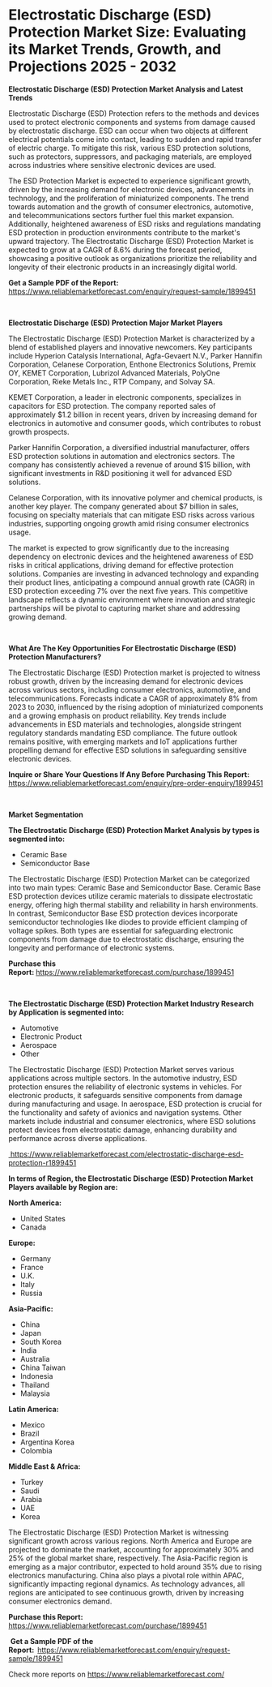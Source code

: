 <p><h1>Electrostatic Discharge (ESD) Protection Market Size: Evaluating its Market Trends, Growth, and Projections 2025 - 2032</h1></p><p><strong>Electrostatic Discharge (ESD) Protection Market Analysis and Latest Trends</strong></p>
<p><p>Electrostatic Discharge (ESD) Protection refers to the methods and devices used to protect electronic components and systems from damage caused by electrostatic discharge. ESD can occur when two objects at different electrical potentials come into contact, leading to sudden and rapid transfer of electric charge. To mitigate this risk, various ESD protection solutions, such as protectors, suppressors, and packaging materials, are employed across industries where sensitive electronic devices are used.</p><p>The ESD Protection Market is expected to experience significant growth, driven by the increasing demand for electronic devices, advancements in technology, and the proliferation of miniaturized components. The trend towards automation and the growth of consumer electronics, automotive, and telecommunications sectors further fuel this market expansion. Additionally, heightened awareness of ESD risks and regulations mandating ESD protection in production environments contribute to the market's upward trajectory. The Electrostatic Discharge (ESD) Protection Market is expected to grow at a CAGR of 8.6% during the forecast period, showcasing a positive outlook as organizations prioritize the reliability and longevity of their electronic products in an increasingly digital world.</p></p>
<p><strong>Get a Sample PDF of the Report:&nbsp;</strong> <a href="https://www.reliablemarketforecast.com/enquiry/request-sample/1899451?utm_campaign=3321&utm_medium=2&utm_source=Github&utm_content=ia&utm_term=03042025&utm_id=electrostatic-discharge-esd-protection">https://www.reliablemarketforecast.com/enquiry/request-sample/1899451</a></p>
<p>&nbsp;</p>
<p><strong>Electrostatic Discharge (ESD) Protection Major Market Players</strong></p>
<p><p>The Electrostatic Discharge (ESD) Protection Market is characterized by a blend of established players and innovative newcomers. Key participants include Hyperion Catalysis International, Agfa-Gevaert N.V., Parker Hannifin Corporation, Celanese Corporation, Enthone Electronics Solutions, Premix OY, KEMET Corporation, Lubrizol Advanced Materials, PolyOne Corporation, Rieke Metals Inc., RTP Company, and Solvay SA. </p><p>KEMET Corporation, a leader in electronic components, specializes in capacitors for ESD protection. The company reported sales of approximately $1.2 billion in recent years, driven by increasing demand for electronics in automotive and consumer goods, which contributes to robust growth prospects.</p><p>Parker Hannifin Corporation, a diversified industrial manufacturer, offers ESD protection solutions in automation and electronics sectors. The company has consistently achieved a revenue of around $15 billion, with significant investments in R&D positioning it well for advanced ESD solutions.</p><p>Celanese Corporation, with its innovative polymer and chemical products, is another key player. The company generated about $7 billion in sales, focusing on specialty materials that can mitigate ESD risks across various industries, supporting ongoing growth amid rising consumer electronics usage.</p><p>The market is expected to grow significantly due to the increasing dependency on electronic devices and the heightened awareness of ESD risks in critical applications, driving demand for effective protection solutions. Companies are investing in advanced technology and expanding their product lines, anticipating a compound annual growth rate (CAGR) in ESD protection exceeding 7% over the next five years. This competitive landscape reflects a dynamic environment where innovation and strategic partnerships will be pivotal to capturing market share and addressing growing demand.</p></p>
<p>&nbsp;</p>
<p><strong>What Are The Key Opportunities For Electrostatic Discharge (ESD) Protection Manufacturers?</strong></p>
<p><p>The Electrostatic Discharge (ESD) Protection market is projected to witness robust growth, driven by the increasing demand for electronic devices across various sectors, including consumer electronics, automotive, and telecommunications. Forecasts indicate a CAGR of approximately 8% from 2023 to 2030, influenced by the rising adoption of miniaturized components and a growing emphasis on product reliability. Key trends include advancements in ESD materials and technologies, alongside stringent regulatory standards mandating ESD compliance. The future outlook remains positive, with emerging markets and IoT applications further propelling demand for effective ESD solutions in safeguarding sensitive electronic devices.</p></p>
<p><strong>Inquire or Share Your Questions If Any Before Purchasing This Report:</strong> <a href="https://www.reliablemarketforecast.com/enquiry/pre-order-enquiry/1899451?utm_campaign=3321&utm_medium=2&utm_source=Github&utm_content=ia&utm_term=03042025&utm_id=electrostatic-discharge-esd-protection">https://www.reliablemarketforecast.com/enquiry/pre-order-enquiry/1899451</a></p>
<p>&nbsp;</p>
<p><strong>Market Segmentation</strong></p>
<p><strong>The Electrostatic Discharge (ESD) Protection Market Analysis by types is segmented into:</strong></p>
<p><ul><li>Ceramic Base</li><li>Semiconductor Base</li></ul></p>
<p><p>The Electrostatic Discharge (ESD) Protection Market can be categorized into two main types: Ceramic Base and Semiconductor Base. Ceramic Base ESD protection devices utilize ceramic materials to dissipate electrostatic energy, offering high thermal stability and reliability in harsh environments. In contrast, Semiconductor Base ESD protection devices incorporate semiconductor technologies like diodes to provide efficient clamping of voltage spikes. Both types are essential for safeguarding electronic components from damage due to electrostatic discharge, ensuring the longevity and performance of electronic systems.</p></p>
<p><strong>Purchase this Report:&nbsp;</strong><a href="https://www.reliablemarketforecast.com/purchase/1899451?utm_campaign=3321&utm_medium=2&utm_source=Github&utm_content=ia&utm_term=03042025&utm_id=electrostatic-discharge-esd-protection">https://www.reliablemarketforecast.com/purchase/1899451</a></p>
<p>&nbsp;</p>
<p><strong>The Electrostatic Discharge (ESD) Protection Market Industry Research by Application is segmented into:</strong></p>
<p><ul><li>Automotive</li><li>Electronic Product</li><li>Aerospace</li><li>Other</li></ul></p>
<p><p>The Electrostatic Discharge (ESD) Protection Market serves various applications across multiple sectors. In the automotive industry, ESD protection ensures the reliability of electronic systems in vehicles. For electronic products, it safeguards sensitive components from damage during manufacturing and usage. In aerospace, ESD protection is crucial for the functionality and safety of avionics and navigation systems. Other markets include industrial and consumer electronics, where ESD solutions protect devices from electrostatic damage, enhancing durability and performance across diverse applications.</p></p>
<p><a href="https://www.reliablemarketforecast.com/electrostatic-discharge-esd-protection-r1899451?utm_campaign=3321&utm_medium=2&utm_source=Github&utm_content=ia&utm_term=03042025&utm_id=electrostatic-discharge-esd-protection">&nbsp;https://www.reliablemarketforecast.com/electrostatic-discharge-esd-protection-r1899451</a></p>
<p><strong>In terms of Region, the Electrostatic Discharge (ESD) Protection Market Players available by Region are:</strong></p>
<p>
    <p> <strong> North America: </strong>
        <ul>
            <li>United States</li>
            <li>Canada</li>
        </ul>
        </p> 
    <p> <strong> Europe: </strong>
        <ul>
            <li>Germany</li>
            <li>France</li>
            <li>U.K.</li>
            <li>Italy</li>
            <li>Russia</li>
        </ul>
        </p> 
    <p> <strong> Asia-Pacific: </strong>
        <ul>
            <li>China</li>
            <li>Japan</li>
            <li>South Korea</li>
            <li>India</li>
            <li>Australia</li>
            <li>China Taiwan</li>
            <li>Indonesia</li>
            <li>Thailand</li>
            <li>Malaysia</li>
        </ul>
        </p> 
    <p> <strong> Latin America: </strong>
        <ul>
            <li>Mexico</li>
            <li>Brazil</li>
            <li>Argentina Korea</li>
            <li>Colombia</li>
        </ul>
        </p> 
    <p> <strong> Middle East & Africa: </strong>
        <ul>
            <li>Turkey</li>
            <li>Saudi</li>
            <li>Arabia</li>
            <li>UAE</li>
            <li>Korea</li>
        </ul>
    </p>
    </p>
<p><p>The Electrostatic Discharge (ESD) Protection Market is witnessing significant growth across various regions. North America and Europe are projected to dominate the market, accounting for approximately 30% and 25% of the global market share, respectively. The Asia-Pacific region is emerging as a major contributor, expected to hold around 35% due to rising electronics manufacturing. China also plays a pivotal role within APAC, significantly impacting regional dynamics. As technology advances, all regions are anticipated to see continuous growth, driven by increasing consumer electronics demand.</p></p>
<p><strong>Purchase this Report: </strong><a href="https://www.reliablemarketforecast.com/purchase/1899451?utm_campaign=3321&utm_medium=2&utm_source=Github&utm_content=ia&utm_term=03042025&utm_id=electrostatic-discharge-esd-protection">https://www.reliablemarketforecast.com/purchase/1899451</a></p>
<p>&nbsp;<strong>Get a Sample PDF of the Report:&nbsp;&nbsp;</strong><a href="https://www.reliablemarketforecast.com/enquiry/request-sample/1899451?utm_campaign=3321&utm_medium=2&utm_source=Github&utm_content=ia&utm_term=03042025&utm_id=electrostatic-discharge-esd-protection">https://www.reliablemarketforecast.com/enquiry/request-sample/1899451</a></p>
<p><strong></strong></p>
<p>Check more reports on <a href="https://www.reliablemarketforecast.com/?utm_campaign=3321&utm_medium=2&utm_source=Github&utm_content=ia&utm_term=03042025&utm_id=electrostatic-discharge-esd-protection">https://www.reliablemarketforecast.com/</a></p>